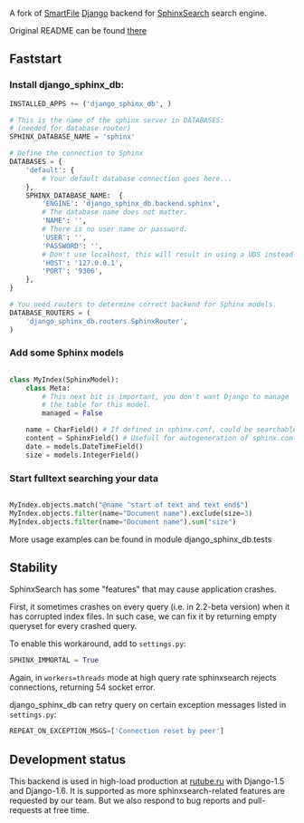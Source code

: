 A fork of [SmartFile](http://www.smartfile.com) [Django](http://www.djangoproject.com)
backend for [SphinxSearch](http://www.sphinxsearch.com) search engine.

Original README can be found [there](https://github.com/smartfile/django-sphinx-db)

## Faststart

### Install django_sphinx_db:
```python
INSTALLED_APPS += ('django_sphinx_db', )

# This is the name of the sphinx server in DATABASES:
# (needed for database router)
SPHINX_DATABASE_NAME = 'sphinx'

# Define the connection to Sphinx
DATABASES = {
    'default': {
        # Your default database connection goes here...
    },
    SPHINX_DATABASE_NAME:  {
        'ENGINE': 'django_sphinx_db.backend.sphinx',
        # The database name does not matter.
        'NAME': '',
        # There is no user name or password.
        'USER': '',
        'PASSWORD': '',
        # Don't use localhost, this will result in using a UDS instead of TCP...
        'HOST': '127.0.0.1',
        'PORT': '9306',
    },
}

# You need routers to determine correct backend for Sphinx models.
DATABASE_ROUTERS = (
    'django_sphinx_db.routers.SphinxRouter',
)
```

### Add some Sphinx models

```python

class MyIndex(SphinxModel):
    class Meta:
        # This next bit is important, you don't want Django to manage
        # the table for this model.
        managed = False

    name = CharField() # If defined in sphinx.conf, could be searchable too.
    content = SphinxField() # Usefull for autogeneration of sphinx.conf.
    date = models.DateTimeField()
    size = models.IntegerField()
```

### Start fulltext searching your data
```python

MyIndex.objects.match("@name ^start of text and text end$")
MyIndex.objects.filter(name="Document name").exclude(size=3)
MyIndex.objects.filter(name="Document name").sum("size")
```

More usage examples can be found in module django_sphinx_db.tests

## Stability

SphinxSearch has some "features" that may cause application crashes.

First, it sometimes crashes on every query (i.e. in 2.2-beta version) when
it has corrupted index files.
In such case, we can fix it by returning empty queryset for every crashed query.

To enable this workaround, add to `settings.py`:

```python
SPHINX_IMMORTAL = True
```

Again, in `workers=threads` mode at high query rate sphinxsearch rejects
connections, returning 54 socket error.

django_sphinx_db can retry query on certain exception messages listed in `settings.py`:

```python
REPEAT_ON_EXCEPTION_MSGS=['Connection reset by peer']
```

## Development status

This backend is used in high-load production at [rutube.ru](http://rutube.ru) with Django-1.5
and Django-1.6. It is supported as more sphinxsearch-related features are requested
 by our team. But we also respond to bug reports and pull-requests at free time.
